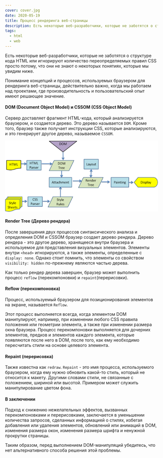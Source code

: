 ```yaml
---
cover: cover.jpg
date: 2020-05-19
title: Процесс рендеринга веб-страницы
description: Есть некоторые веб-разработчики, которые не заботятся о структуре кода HTML или игнорируют количество переопределяемых правил CSS просто потому, что они не знают о некоторых понятиях, которые мы увидим ниже.
tags:
  - html
  - web
---
```


Есть некоторые веб-разработчики, которые не заботятся о структуре кода HTML или игнорируют количество переопределяемых правил CSS просто потому, что они не знают о некоторых понятиях, которые мы увидим ниже.

Понимание концепций и процессов, используемых браузером для рендеринга веб-страницы, действительно важно, когда мы работаем над проектами, где производительность и пользовательский опыт имеют решающее значение.

#### DOM (Document Object Model) и CSSOM (CSS Object Model)

Сервер доставляет фрагмент HTML-кода, который анализируется браузером, и создается дерево. Это дерево называется `DOM`. Кроме того, браузер также получает инструкции CSS, которые анализируются, и это генерирует другое дерево, называемое `CSSOM`.

![Schema](rendering_page.png)

#### Render Tree (Дерево рендера)

После завершения двух процессов синтаксического анализа и определения DOM и CSSOM браузер создает дерево рендера. Дерево рендера - это другое дерево, хранящееся внутри браузера и используемое для представления визуальных элементов. Элементы внутри `<head>` игнорируются, а также элементы, определенные с `display: none`. Однако стоит помнить, что элементы со свойством `visibility: hidden` по-прежнему являются частью дерева.

Как только рендер дерева завершен, браузер может выполнить процесс `reflow` (перекомпоновки) и `repaint`(перерисовки).

#### Reflow (перекомпоновка)

Процесс, используемый браузером для позиционирования элементов на экране, называется `Reflow`.

Этот процесс выполняется всегда, когда элементом DOM манипулируют, например, при изменении любого CSS правила положения или геометрии элемента, а также при изменении размера окна браузера. Процесс перекомпоновки выполняется для дочерних элементов, предков и элементов каждого элемента, которые появляются после него в DOM, после того, как ему необходимо пересчитать стили на основе целевого элемента.

#### Repaint (перерисовка)

Также известна как `redraw`. `Repaint` - это имя процесса, используемого браузером, когда ему нужно обновить какой-то стиль, который не относится к макету. Другими словами стили, не связанные с положением, шириной или высотой. Примером может служить манипулирование цветом фона.

#### В заключении

Подход к снижению нежелательных эффектов, вызванных перекомпоновками и перерисовками, заключается в уменьшении количества запросов, сделанных информацией о стилях, избегая добавления или удаления элементов, обновлений или анимаций в DOM, изменения размера окон, изменения размера шрифта и ненужной прокрутки страницы.

Таким образом, перед выполнением DOM-манипуляций убедитесь, что нет альтернативного способа решения этой проблемы.
